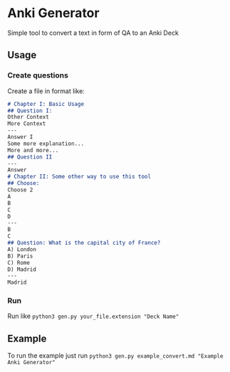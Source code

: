 # Anki Generator
Simple tool to convert a text in form of QA to an Anki Deck

## Usage
### Create questions
Create a file in format like:
```md
# Chapter I: Basic Usage
## Question I:
Other Context
More Context
---
Answer I
Some more explanation...
More and more...
## Question II
---
Answer
# Chapter II: Some other way to use this tool
## Choose:
Choose 2
A
B
C
D
---
B
C
## Question: What is the capital city of France?
A) London
B) Paris
C) Rome
D) Madrid
---
Madrid

```
### Run
Run like `python3 gen.py your_file.extension "Deck Name"`

## Example
To run the example just run `python3 gen.py example_convert.md "Example Anki Generator"`

